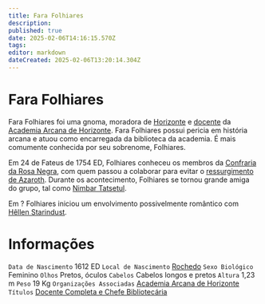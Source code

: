 ```yaml
---
title: Fara Folhiares
description: 
published: true
date: 2025-02-06T14:16:15.570Z
tags: 
editor: markdown
dateCreated: 2025-02-06T13:20:14.304Z
---
```


# Fara Folhiares
Fara Folhiares foi uma gnoma, moradora de [Horizonte](/lugares/plano-material/drafeon/sul-de-drafeon/horizonte) e [docente](/rankings-e-titulos/academia-arcana-de-horizonte) da [Academia Arcana de Horizonte](/faccoes/nacoes/imperio-dragao/academia-arcana-de-horizonte). Fara Folhiares possui pericia em história arcana e atuou como encarregada da biblioteca da academia. É mais comumente conhecida por seu sobrenome, Folhiares.

Em 24 de Fateus de 1754 ED, Folhiares conheceu os membros da [Confraria da Rosa Negra](/faccoes/faccoes-independentes/confraria-da-rosa-negra), com quem passou a colaborar para evitar o [ressurgimento de Azaroth](/capitulos/capitulo-05-a-volta-de-azaroth). Durante os acontecimento, Folhiares se tornou grande amiga do grupo, tal como [Nimbar Tatsetul](/individuos/nimbar-tatsetul). 

Em ? Folhiares iniciou um envolvimento possivelmente romântico com [Hêllen Starindust](/individuos/personagens-de-jogadores/hellen-starindust).

# Informações
`Data de Nascimento` 1612 ED
`Local de Nascimento` [Rochedo](/lugares/plano-material/drafeon/sul-de-drafeon/rochedo)
`Sexo Biológico` Feminino
`Olhos` Pretos, óculos
`Cabelos` Cabelos longos e pretos
`Altura` 1,23 m
`Peso` 19 Kg
`Organizações Associadas` [Academia Arcana de Horizonte](/faccoes/nacoes/imperio-dragao/academia-arcana-de-horizonte)
`Títulos` [Docente Completa e Chefe Bibliotecária](/rankings-e-titulos/academia-arcana-de-horizonte)